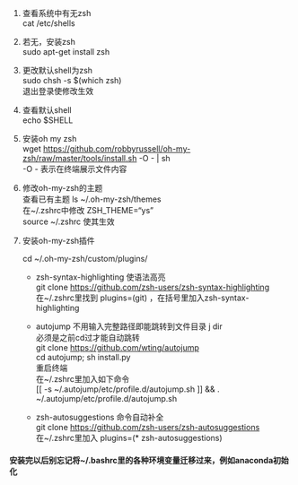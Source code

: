 1. 查看系统中有无zsh\
    cat /etc/shells

2. 若无，安装zsh  \
    sudo apt-get install zsh

3. 更改默认shell为zsh  \
    sudo chsh -s $(which zsh)  \
    退出登录使修改生效

4. 查看默认shell  \
    echo $SHELL

5. 安装oh my zsh  \
   wget https://github.com/robbyrussell/oh-my-zsh/raw/master/tools/install.sh -O - | sh  \
    -O - 表示在终端展示文件内容

6. 修改oh-my-zsh的主题 \
   查看已有主题 ls ~/.oh-my-zsh/themes  \
    在~/.zshrc中修改 ZSH_THEME=“ys”  \
     source ~/.zshrc 使其生效

7. 安装oh-my-zsh插件

   cd ~/.oh-my-zsh/custom/plugins/

   * zsh-syntax-highlighting  使语法高亮 \
     git clone https://github.com/zsh-users/zsh-syntax-highlighting \
      在~/.zshrc里找到 plugins=(git) ，在括号里加入zsh-syntax-highlighting

   * autojump 不用输入完整路径即能跳转到文件目录 j dir \
     必须是之前cd过才能自动跳转 \
     git clone https://github.com/wting/autojump  \
     cd autojump; sh install.py \
     重启终端 \
     在~/.zshrc里加入如下命令 \
     [[ -s ~/.autojump/etc/profile.d/autojump.sh ]] && . ~/.autojump/etc/profile.d/autojump.sh

   * zsh-autosuggestions  命令自动补全 \
     git clone https://github.com/zsh-users/zsh-autosuggestions \
     在~/.zshrc里加入 plugins=(* zsh-autosuggestions)

     

#### 安装完以后别忘记将~/.bashrc里的各种环境变量迁移过来，例如anaconda初始化


